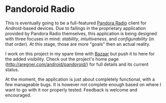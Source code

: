 Pandoroid Radio
===============

This is eventually going to be a full-featured [Pandora Radio](http://www.pandora.com/) client for Android-based devices.  Due to failings in the proprietary application provided by Pandora Radio themselves, this application is being designed with three focuses in mind: _stability_, _intuitiveness_, and _configurability_ (in that order). At this stage, those are more "goals" then an actual reality.

I work on this project in my spare time with [Bazaar](http://bazaar.canonical.com/) but push it to here for the added visibility.  Check out the project's home page (http://aregner.com/android/pandoroid/) for full details and its current status.

At the moment, the application is just about completely functional, with a few manageable bugs.  It is however not complete enough based on where I want to go with it nor properly tested.  Feedback is welcome and encouraged.
